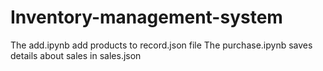 # Inventory-management-system
The add.ipynb add products to record.json file
The purchase.ipynb saves details about sales in sales.json
